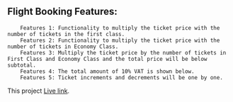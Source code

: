 ## Flight Booking Features:
        Features 1: Functionality to multiply the ticket price with the number of tickets in the first class.
        Features 2: Functionality to multiply the ticket price with the number of tickets in Economy Class.
        Features 3: Multiply the ticket price by the number of tickets in First Class and Economy Class and the total price will be below subtotal. 
        Features 4: The total amount of 10% VAT is shown below.
        Features 5: Ticket increments and decrements will be one by one.

This project  [Live link](https://github.com/facebook/create-react-app).
